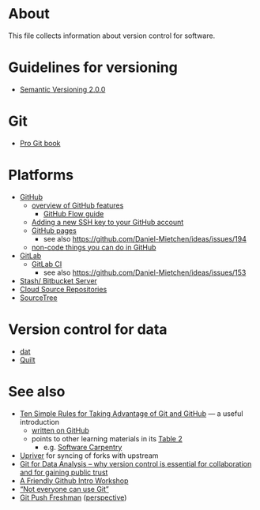 # About
This file collects information about version control for software.

# Guidelines for versioning

* [Semantic Versioning 2.0.0](http://semver.org/)

# Git

* [Pro Git book](https://git-scm.com/book/en/v2)

# Platforms
* [GitHub](https://github.com/)
  - [overview of GitHub features](https://github.com/features)
    - [GitHub Flow guide](https://guides.github.com/introduction/flow/)
  - [Adding a new SSH key to your GitHub account](https://help.github.com/articles/adding-a-new-ssh-key-to-your-github-account/)
  - [GitHub pages](https://pages.github.com/)
    - see also https://github.com/Daniel-Mietchen/ideas/issues/194
  - [non-code things you can do in GitHub](https://github.com/18F/github-in-government#what-can-you-do-with-github)
* [GitLab](https://about.gitlab.com/)
  - [GitLab CI](http://www.jonzelner.net/docker/gitlab/ci/reproducibility/2016/06/06/gitlab-ci/)
    - see also https://github.com/Daniel-Mietchen/ideas/issues/153
* [Stash/ Bitbucket Server](https://www.atlassian.com/software/bitbucket/server)
* [Cloud Source Repositories](https://cloud.google.com/source-repositories/)
* [SourceTree](https://www.sourcetreeapp.com/)

# Version control for data

* [dat](https://datproject.org/)
* [Quilt](https://github.com/Daniel-Mietchen/ideas/issues/242)

# See also
* [Ten Simple Rules for Taking Advantage of Git and GitHub](http://doi.org/10.1371/journal.pcbi.1004668) &mdash; a useful introduction
  - [written on GitHub](https://github.com/Daniel-Mietchen/github-paper)
  - points to other learning materials in its [Table 2](http://dx.doi.org/10.1371/journal.pcbi.1004947.t002)
    - e.g. [Software Carpentry](https://swcarpentry.github.io/git-novice/)
* [Upriver](https://upriver.github.io/) for syncing of forks with upstream 
* [Git for Data Analysis – why version control is essential for collaboration and for gaining public trust](https://blog.okfn.org/2016/11/29/git-for-data-analysis-why-version-control-is-essential-collaboration-public-trust/)
* [A Friendly Github Intro Workshop](https://kirstiejane.github.io/friendly-github-intro/)
* [“Not everyone can use Git”](https://www.research.manchester.ac.uk/portal/files/53599032/JayCaroline_2.pdf)
* [Git Push Freshman](https://github.com/ottagit/git_push_freshman) ([perspective](https://medium.com/@MozOpenLeaders/git-push-freshman-dce9cf8c7199))
